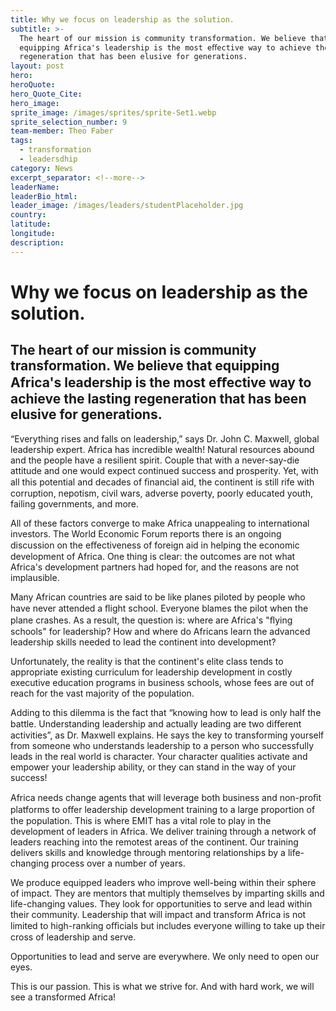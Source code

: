 ```yaml
---
title: Why we focus on leadership as the solution.
subtitle: >-
  The heart of our mission is community transformation. We believe that
  equipping Africa's leadership is the most eﬀective way to achieve the lasting
  regeneration that has been elusive for generations.
layout: post
hero:
heroQuote:
hero_Quote_Cite:
hero_image:
sprite_image: /images/sprites/sprite-Set1.webp
sprite_selection_number: 9
team-member: Theo Faber
tags:
  - transformation
  - leadersdhip
category: News
excerpt_separator: <!--more-->
leaderName:
leaderBio_html:
leader_image: /images/leaders/studentPlaceholder.jpg
country:
latitude:
longitude:
description:
---
```

# Why we focus on leadership as the solution.

## The heart of our mission is community transformation. We believe that equipping Africa's leadership is the most eﬀective way to achieve the lasting regeneration that has been elusive for generations.

“Everything rises and falls on leadership,” says Dr. John C. Maxwell, global leadership expert. Africa has incredible wealth\! Natural resources abound and the people have a resilient spirit. Couple that with a never-say-die attitude and one would expect continued success and prosperity. Yet, with all this potential and decades of ﬁnancial aid, the continent is still rife with corruption, nepotism, civil wars, adverse poverty, poorly educated youth, failing governments, and more.

All of these factors converge to make Africa unappealing to international investors. The World Economic Forum reports there is an ongoing discussion on the eﬀectiveness of foreign aid in helping the economic development of Africa. One thing is clear: the outcomes are not what Africa's development partners had hoped for, and the reasons are not implausible.&nbsp;

Many African countries are said to be like planes piloted by people who have never attended a ﬂight school. Everyone blames the pilot when the plane crashes. As a result, the question is: where are Africa's "ﬂying schools" for leadership? How and where do Africans learn the advanced leadership skills needed to lead the continent into development?

Unfortunately, the reality is that the continent's elite class tends to appropriate existing curriculum for leadership development in costly executive education programs in business schools, whose fees are out of reach for the vast majority of the population.

Adding to this dilemma is the fact that “knowing how to lead is only half the battle. Understanding leadership and actually leading are two diﬀerent activities”, as Dr. Maxwell explains. He says the key to transforming yourself from someone who understands leadership to a person who successfully leads in the real world is character. Your character qualities activate and empower your leadership ability, or they can stand in the way of your success\!

Africa needs change agents that will leverage both business and non-proﬁt platforms to oﬀer leadership development training to a large proportion of the population. This is where EMIT has a vital role to play in the development of leaders in Africa. We deliver training through a network of leaders reaching into the remotest areas of the continent. Our training delivers skills and knowledge through mentoring relationships by a life-changing process over a number of years.&nbsp;

We produce equipped leaders who improve well-being within their sphere of impact. They are mentors that multiply themselves by imparting skills and life-changing values. They look for opportunities to serve and lead within their community. Leadership that will impact and transform Africa is not limited to high-ranking oﬃcials but includes everyone willing to take up their cross of leadership and serve.&nbsp;

Opportunities to lead and serve are everywhere. We only need to open our eyes.

This is our passion. This is what we strive for. And with hard work, we will see a transformed Africa\!&nbsp;
